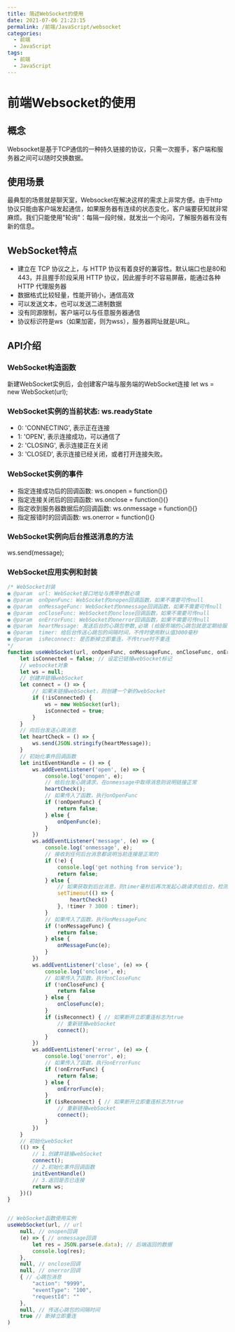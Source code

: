 ```yaml
---
title: 简述WebSocket的使用
date: 2021-07-06 21:23:15
permalink: /前端/JavaScript/websocket
categories:
  - 前端
  - JavaScript
tags:
  - 前端
  - JavaScript
---
```

# 前端Websocket的使用

## 概念

Websocket是基于TCP通信的一种持久链接的协议，只需一次握手，客户端和服务器之间可以随时交换数据。

## 使用场景

最典型的场景就是聊天室，Websocket在解决这样的需求上非常方便。由于http协议只能由客户端发起通信，如果服务器有连续的状态变化，客户端要获知就非常麻烦。我们只能使用"轮询"：每隔一段时候，就发出一个询问，了解服务器有没有新的信息。

## WebSocket特点

- 建立在 TCP 协议之上，与 HTTP 协议有着良好的兼容性。默认端口也是80和443，并且握手阶段采用 HTTP 协议，因此握手时不容易屏蔽，能通过各种 HTTP 代理服务器
- 数据格式比较轻量，性能开销小，通信高效
- 可以发送文本，也可以发送二进制数据
- 没有同源限制，客户端可以与任意服务器通信
- 协议标识符是ws（如果加密，则为wss），服务器网址就是URL。

## API介绍

### WebSocket构造函数

新建WebSocket实例后，会创建客户端与服务端的WebSocket连接
let ws = new WebSocket(url);

### WebSocket实例的当前状态: ws.readyState

- 0: 'CONNECTING', 表示正在连接
- 1: 'OPEN', 表示连接成功，可以通信了
- 2: 'CLOSING', 表示连接正在关闭
- 3: 'CLOSED', 表示连接已经关闭，或者打开连接失败。

### WebSocket实例的事件

- 指定连接成功后的回调函数: ws.onopen = function(){}
- 指定连接关闭后的回调函数: ws.onclose = function(){}
- 指定收到服务器数据后的回调函数: ws.onmessage = function(){}
- 指定报错时的回调函数: ws.onerror = function(){}

### WebSocket实例向后台推送消息的方法

ws.send(message);

### WebSocket应用实例和封装

```javascript
/* WebSocket封装
● @param  url: WebSocket接口地址与携带参数必填 
● @param  onOpenFunc: WebSocket的onopen回调函数，如果不需要可传null 
● @param  onMessageFunc: WebSocket的onmessage回调函数，如果不需要可传null 
● @param  onCloseFunc: WebSocket的onclose回调函数，如果不需要可传null 
● @param  onErrorFunc: WebSocket的onerror回调函数，如果不需要可传null 
● @param  heartMessage: 发送后台的心跳包参数,必填 (给服务端的心跳包就是定期给服务端发送消息) 
● @param  timer: 给后台传送心跳包的间隔时间，不传时使用默认值3000毫秒 
● @param  isReconnect: 是否断掉立即重连，不传true时不重连 
*/
function useWebSocket(url, onOpenFunc, onMessageFunc, onCloseFunc, onErrorFunc, heartMessage, timer, isReconnect) {
    let isConnected = false; // 设定已链接webSocket标记
    // websocket对象
    let ws = null;
    // 创建并链接webSocket
    let connect = () => {
        // 如果未链接webSocket，则创建一个新的webSocket
        if (!isConnected) {
            ws = new WebSocket(url);
            isConnected = true;
        }
    }
    // 向后台发送心跳消息
    let heartCheck = () => {
        ws.send(JSON.stringify(heartMessage));
    }
    // 初始化事件回调函数
    let initEventHandle = () => {
        ws.addEventListener('open', (e) => {
            console.log('onopen', e);
            // 给后台发心跳请求，在onmessage中取得消息则说明链接正常
            heartCheck();
            // 如果传入了函数，执行onOpenFunc
            if (!onOpenFunc) {
                return false;
            } else {
                onOpenFunc(e);
            }
        })
        ws.addEventListener('message', (e) => {
            console.log('onmessage', e);
            // 接收到任何后台消息都说明当前连接是正常的
            if (!e) {
                console.log('get nothing from service');
                return false;
            } else {
                // 如果获取到后台消息，则timer毫秒后再次发起心跳请求给后台，检测是否断连
                setTimeout(() => {
                    heartCheck()
                }, !timer ? 3000 : timer);
            }
            // 如果传入了函数，执行onMessageFunc
            if (!onMessageFunc) {
                return false;
            } else {
                onMessageFunc(e);
            }
        })
        ws.addEventListener('close', (e) => {
            console.log('onclose', e);
            // 如果传入了函数，执行onCloseFunc
            if (!onCloseFunc) {
                return false
            } else {
                onCloseFunc(e);
            }
            if (isReconnect) { // 如果断开立即重连标志为true
                // 重新链接webSocket
                connect();
            }
        })
        ws.addEventListener('error', (e) => {
            console.log('onerror', e);
            // 如果传入了函数，执行onErrorFunc
            if (!onErrorFunc) {
                return false;
            } else {
                onErrorFunc(e);
            }
            if (isReconnect) { // 如果断开立即重连标志为true
                // 重新链接webSocket
                connect();
            }
        })
    }
    // 初始化webSocket
    (() => {
        // 1.创建并链接webSocket
        connect();
        // 2.初始化事件回调函数
        initEventHandle()
        // 3.返回是否已连接
        return ws;
    })()
}


// WebSocket函数使用实例
useWebSocket(url, // url
    null, // onopen回调
    (e) => { // onmessage回调
        let res = JSON.parse(e.data); // 后端返回的数据
        console.log(res);
    },
    null, // onclose回调
    null, // onerror回调
    { // 心跳包消息
        "action": "9999",
        "eventType": "100",
        "requestId": ""
    },
    null, // 传送心跳包的间隔时间
    true // 断掉立即重连
)
```

